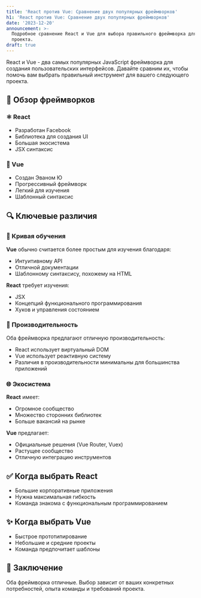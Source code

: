 ```yaml
---
title: 'React против Vue: Сравнение двух популярных фреймворков'
h1: 'React против Vue: Сравнение двух популярных фреймворков'
date: '2023-12-20'
announcement: >-
  Подробное сравнение React и Vue для выбора правильного фреймворка для вашего
  проекта.
draft: true
---
```

React и Vue - два самых популярных JavaScript фреймворка для создания пользовательских интерфейсов. Давайте сравним их, чтобы помочь вам выбрать правильный инструмент для вашего следующего проекта.
## 🧭 Обзор фреймворков

### ⚛️ React
- Разработан Facebook
- Библиотека для создания UI
- Большая экосистема
- JSX синтаксис

### 🌿 Vue
- Создан Эваном Ю
- Прогрессивный фреймворк
- Легкий для изучения
- Шаблонный синтаксис

## 🔍 Ключевые различия

### 🧗 Кривая обучения
**Vue** обычно считается более простым для изучения благодаря:
- Интуитивному API
- Отличной документации
- Шаблонному синтаксису, похожему на HTML

**React** требует изучения:
- JSX
- Концепций функционального программирования
- Хуков и управления состоянием

### 🚀 Производительность
Оба фреймворка предлагают отличную производительность:
- React использует виртуальный DOM
- Vue использует реактивную систему
- Различия в производительности минимальны для большинства приложений

### 🌐 Экосистема
**React** имеет:
- Огромное сообщество
- Множество сторонних библиотек
- Больше вакансий на рынке

**Vue** предлагает:
- Официальные решения (Vue Router, Vuex)
- Растущее сообщество
- Отличную интеграцию инструментов

## ✅ Когда выбрать React
- Большие корпоративные приложения
- Нужна максимальная гибкость
- Команда знакома с функциональным программированием

## ✨ Когда выбрать Vue
- Быстрое прототипирование
- Небольшие и средние проекты
- Команда предпочитает шаблоны

## 🎯 Заключение
Оба фреймворка отличные. Выбор зависит от ваших конкретных потребностей, опыта команды и требований проекта.
